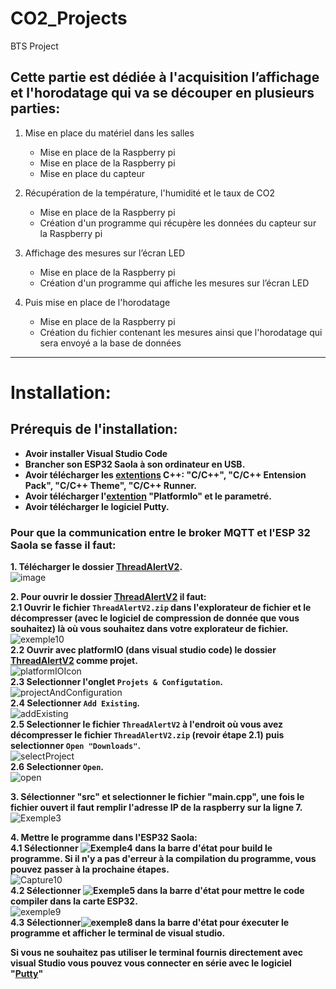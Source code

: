 # CO2_Projects
BTS Project

## Cette partie est dédiée à l'acquisition l’affichage et l'horodatage qui va se découper en plusieurs parties:
 
1. Mise en place du matériel dans les salles
   - Mise en place de la Raspberry pi
   - Mise en place de la Raspberry pi
   - Mise en place du capteur
 
2. Récupération de la température, l'humidité et le taux de CO2
   - Mise en place de la Raspberry pi
   - Création d'un programme qui récupère les données du capteur sur la Raspberry pi
 
3. Affichage des mesures sur l’écran LED
   - Mise en place de la Raspberry pi
   - Création d'un programme qui affiche les mesures sur l’écran LED
 
4. Puis mise en place de l'horodatage
   - Mise en place de la Raspberry pi
   - Création du fichier contenant les mesures ainsi que l'horodatage qui sera envoyé a la base de données
--------------------------------------------------------------------------------------
# Installation: 

## __Prérequis de l'installation:__
* __Avoir installer Visual Studio Code__
* __Brancher son ESP32 Saola à son ordinateur en USB.__
* __Avoir télécharger les [extentions](https://github.com/Knightmore1/Co2_project/wiki/Extention) C++: "C/C++", "C/C++ Entension Pack", "C/C++ Theme", "C/C++ Runner.__
* __Avoir télécharger l'[extention](https://github.com/Knightmore1/Co2_project/wiki/Extention) "PlatformIo" et le parametré.__
* __Avoir télécharger le logiciel Putty.__

### Pour que la communication entre le broker MQTT et l'ESP 32 Saola se fasse il faut:

__1. Télécharger le dossier [ThreadAlertV2](https://github.com/Knightmore1/Co2_project/tree/Mesure-CO2/affichage/ThreadAlertV2).__  
![image](https://user-images.githubusercontent.com/123626872/234809282-34dcf852-a63d-4f11-81c8-6511b5d00247.png)  

__2. Pour ouvrir le dossier [ThreadAlertV2](https://github.com/Knightmore1/Co2_project/tree/Mesure-CO2/affichage/ThreadAlertV2) il faut:__  
 __2.1 Ouvrir le fichier `ThreadAlertV2.zip` dans l'explorateur de fichier et le décompresser (avec le logiciel de compression de donnée que vous souhaitez) là où vous souhaitez dans votre explorateur de fichier.__  
![exemple10](https://user-images.githubusercontent.com/123626872/235074676-06389a6f-fdf1-47a6-a182-659f16c8e32c.PNG)  
 __2.2 Ouvrir avec platformIO (dans visual studio code) le dossier [ThreadAlertV2](https://github.com/Knightmore1/Co2_project/tree/Mesure-CO2/affichage/ThreadAlertV2) comme projet.__  
![platformIOIcon](https://user-images.githubusercontent.com/48868173/234328431-71eb40f1-6621-4fce-a47e-b68e263c38d7.png)  
 __2.3 Selectionner l'onglet `Projets & Configutation`.__  
 ![projectAndConfiguration](https://user-images.githubusercontent.com/123626872/235076372-f2a6a1f8-77ba-40ac-b003-10cc26cc9a6f.PNG)  
 __2.4 Selectionner `Add Existing`.__  
 ![addExisting](https://user-images.githubusercontent.com/123626872/235077472-f4256367-c8f0-4167-b4b3-7a4c010b95d2.PNG)  
 __2.5 Selectionner le fichier `ThreadAlertV2` à l'endroit où vous avez décompresser le fichier `ThreadAlertV2.zip` (revoir étape 2.1) puis selectionner `Open "Downloads"`.__  
 ![selectProject](https://user-images.githubusercontent.com/123626872/235078888-f49af3fd-b8e5-4cc5-bccd-7fdb57a196a4.PNG)  
__2.6 Selectionner `Open`.__  
![open](https://user-images.githubusercontent.com/123626872/235080355-bed49eb1-fba1-4318-8a58-af07536446b0.PNG)

__3. Sélectionner "src" et selectionner le fichier "main.cpp", une fois le fichier ouvert il faut remplir l'adresse IP de la raspberry sur la ligne 7.__  
![Exemple3](https://user-images.githubusercontent.com/123626872/227161662-25c5f4be-b521-4076-878c-72db647508b0.PNG)  

__4. Mettre le programme dans l'ESP32 Saola:__  
  __4.1 Sélectionner ![Exemple4](https://user-images.githubusercontent.com/123626872/227180263-cd8b45f5-ed71-45cf-91c0-3e2124e82e99.PNG) dans la barre d'état pour build le programme. Si il n'y a pas d'erreur à la compilation du programme, vous pouvez passer à la prochaine étapes.__  
![Capture10](https://user-images.githubusercontent.com/123626872/234802500-afb3f2f0-212e-4ca1-818f-197106f6f919.PNG)  
  __4.2 Sélectionner ![Exemple5](https://user-images.githubusercontent.com/123626872/227181478-e3b0f74e-22eb-443e-b00c-eab24a14f7b4.PNG) dans la barre d'état pour mettre le code compiler dans la carte ESP32.__  
![exemple9](https://user-images.githubusercontent.com/123626872/234801701-226b50d0-b3ab-42da-afd6-8c25e5c78665.PNG)  
 __4.3 Sélectionner![exemple8](https://user-images.githubusercontent.com/123626872/234795098-a2dc5ee5-2152-4587-88e3-4ef397174368.PNG) dans la barre d'état pour éxecuter le programme et afficher le terminal de visual studio.__  

__Si vous ne souhaitez pas utiliser le terminal fournis directement avec visual Studio vous pouvez vous connecter en série avec le logiciel "[Putty](https://github.com/Knightmore1/Co2_project/wiki/Putty)"__  
